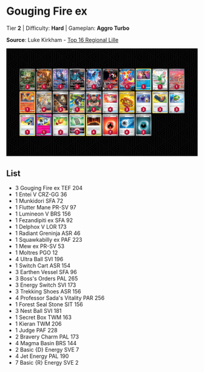 # Gouging Fire ex

Tier **2** | Difficulty: **Hard** | Gameplan: **Aggro Turbo**

**Source**: Luke Kirkham - [Top 16 Regional Lille](https://limitlesstcg.com/decks/list/13396)

![decklist](../../!Images/Standard/13BRS-SRC/Gouging%20Fire%20ex.PNG)

## List
* 3 Gouging Fire ex TEF 204
* 1 Entei V CRZ-GG 36
* 1 Munkidori SFA 72
* 1 Flutter Mane PR-SV 97
* 1 Lumineon V BRS 156
* 1 Fezandipiti ex SFA 92
* 1 Delphox V LOR 173
* 1 Radiant Greninja ASR 46
* 1 Squawkabilly ex PAF 223
* 1 Mew ex PR-SV 53
* 1 Moltres PGO 12
* 4 Ultra Ball SVI 196
* 1 Switch Cart ASR 154
* 3 Earthen Vessel SFA 96
* 3 Boss's Orders PAL 265
* 3 Energy Switch SVI 173
* 3 Trekking Shoes ASR 156
* 4 Professor Sada's Vitality PAR 256
* 1 Forest Seal Stone SIT 156
* 3 Nest Ball SVI 181
* 1 Secret Box TWM 163
* 1 Kieran TWM 206
* 1 Judge PAF 228
* 2 Bravery Charm PAL 173
* 4 Magma Basin BRS 144
* 2 Basic {D} Energy SVE 7
* 4 Jet Energy PAL 190
* 7 Basic {R} Energy SVE 2
